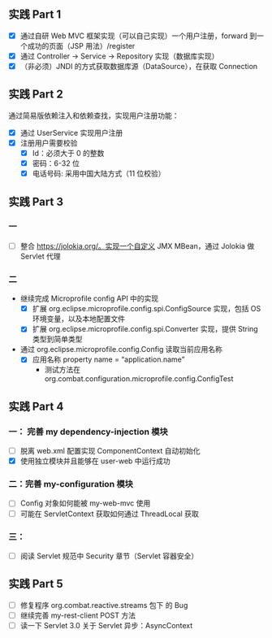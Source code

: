 ## 实践 Part 1

- [x] 通过自研 Web MVC 框架实现（可以自己实现）一个用户注册，forward 到一个成功的页面（JSP 用法）/register
- [x] 通过 Controller -> Service -> Repository 实现（数据库实现）
- [x] （非必须）JNDI 的方式获取数据库源（DataSource），在获取 Connection

## 实践 Part 2
通过简易版依赖注入和依赖查找，实现用户注册功能：
- [x] 通过 UserService 实现用户注册
- [x] 注册用户需要校验
    - [x] Id：必须大于 0 的整数
    - [x] 密码：6-32 位
    - [x] 电话号码: 采用中国大陆方式（11 位校验）

## 实践 Part 3
### 一
- [ ] 整合 https://jolokia.org/。实现一个自定义 JMX MBean，通过 Jolokia 做 Servlet 代理

### 二
- 继续完成 Microprofile config API 中的实现
  - [x] 扩展 org.eclipse.microprofile.config.spi.ConfigSource 实现，包括 OS 环境变量，以及本地配置文件
  - [x] 扩展 org.eclipse.microprofile.config.spi.Converter 实现，提供 String 类型到简单类型
- 通过 org.eclipse.microprofile.config.Config 读取当前应用名称
  - [x] 应用名称 property name = “application.name”
    - 测试方法在 org.combat.configuration.microprofile.config.ConfigTest

## 实践 Part 4
### 一： 完善 my dependency-injection 模块
- [ ] 脱离 web.xml 配置实现 ComponentContext 自动初始化
- [x] 使用独立模块并且能够在 user-web 中运行成功

### 二：完善 my-configuration 模块
- [ ] Config 对象如何能被 my-web-mvc 使用
- [ ] 可能在 ServletContext 获取如何通过 ThreadLocal 获取

### 三：
- [ ] 阅读 Servlet 规范中 Security 章节（Servlet 容器安全）

## 实践 Part 5
- [ ] 修复程序 org.combat.reactive.streams 包下 的 Bug
- [ ] 继续完善 my-rest-client POST 方法
- [ ] 读一下 Servlet 3.0 关于 Servlet 异步：AsyncContext
